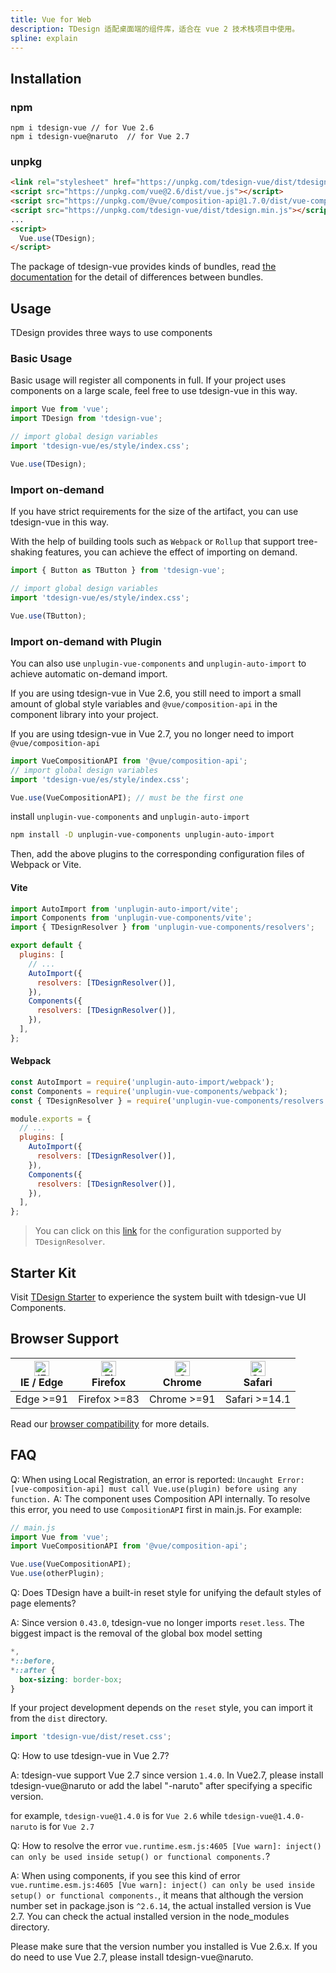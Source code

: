 ```yaml
---
title: Vue for Web
description: TDesign 适配桌面端的组件库，适合在 vue 2 技术栈项目中使用。
spline: explain
---
```


## Installation

### npm

```shell
npm i tdesign-vue // for Vue 2.6
npm i tdesign-vue@naruto  // for Vue 2.7
```

### unpkg

```html
<link rel="stylesheet" href="https://unpkg.com/tdesign-vue/dist/tdesign.min.css" />
<script src="https://unpkg.com/vue@2.6/dist/vue.js"></script>
<script src="https://unpkg.com/@vue/composition-api@1.7.0/dist/vue-composition-api.prod.js"></script>
<script src="https://unpkg.com/tdesign-vue/dist/tdesign.min.js"></script>
...
<script>
  Vue.use(TDesign);
</script>
```

The package of tdesign-vue provides kinds of bundles, read [the documentation](https://github.com/Tencent/tdesign/blob/main/docs/develop-install.md) for the detail of differences between bundles.

## Usage

TDesign provides three ways to use components

### Basic Usage

Basic usage will register all components in full. If your project uses components on a large scale, feel free to use tdesign-vue in this way.

```js
import Vue from 'vue';
import TDesign from 'tdesign-vue';

// import global design variables
import 'tdesign-vue/es/style/index.css';

Vue.use(TDesign);
```

### Import on-demand

If you have strict requirements for the size of the artifact, you can use tdesign-vue in this way.

With the help of building tools such as `Webpack` or `Rollup` that support tree-shaking features, you can achieve the effect of importing on demand.

```js
import { Button as TButton } from 'tdesign-vue';

// import global design variables
import 'tdesign-vue/es/style/index.css';

Vue.use(TButton);
```

### Import on-demand with Plugin

You can also use `unplugin-vue-components` and `unplugin-auto-import` to achieve automatic on-demand import.

If you are using tdesign-vue in Vue 2.6, you still need to import a small amount of global style variables and `@vue/composition-api` in the component library into your project.

If you are using tdesign-vue in Vue 2.7, you no longer need to import `@vue/composition-api`

```js
import VueCompositionAPI from '@vue/composition-api';
// import global design variables
import 'tdesign-vue/es/style/index.css';

Vue.use(VueCompositionAPI); // must be the first one
```

install `unplugin-vue-components` and `unplugin-auto-import`

```bash
npm install -D unplugin-vue-components unplugin-auto-import
```

Then, add the above plugins to the corresponding configuration files of Webpack or Vite.

#### Vite

```js
import AutoImport from 'unplugin-auto-import/vite';
import Components from 'unplugin-vue-components/vite';
import { TDesignResolver } from 'unplugin-vue-components/resolvers';

export default {
  plugins: [
    // ...
    AutoImport({
      resolvers: [TDesignResolver()],
    }),
    Components({
      resolvers: [TDesignResolver()],
    }),
  ],
};
```

#### Webpack

```js
const AutoImport = require('unplugin-auto-import/webpack');
const Components = require('unplugin-vue-components/webpack');
const { TDesignResolver } = require('unplugin-vue-components/resolvers');

module.exports = {
  // ...
  plugins: [
    AutoImport({
      resolvers: [TDesignResolver()],
    }),
    Components({
      resolvers: [TDesignResolver()],
    }),
  ],
};
```

> You can click on this [link](https://github.com/antfu/unplugin-vue-components/blob/main/src/core/resolvers/tdesign.ts#L4) for the configuration supported by `TDesignResolver`.

## Starter Kit

Visit [TDesign Starter](https://tdesign.tencent.com/starter/vue/) to experience the system built with tdesign-vue UI Components.

## Browser Support

| [<img src="https://raw.githubusercontent.com/alrra/browser-logos/master/src/edge/edge_48x48.png" alt="IE / Edge" width="24px" height="24px" />](http://godban.github.io/browsers-support-badges/)<br/> IE / Edge | [<img src="https://raw.githubusercontent.com/alrra/browser-logos/master/src/firefox/firefox_48x48.png" alt="Firefox" width="24px" height="24px" />](http://godban.github.io/browsers-support-badges/)<br/>Firefox | [<img src="https://raw.githubusercontent.com/alrra/browser-logos/master/src/chrome/chrome_48x48.png" alt="Chrome" width="24px" height="24px" />](http://godban.github.io/browsers-support-badges/)<br/>Chrome | [<img src="https://raw.githubusercontent.com/alrra/browser-logos/master/src/safari/safari_48x48.png" alt="Safari" width="24px" height="24px" />](http://godban.github.io/browsers-support-badges/)<br/>Safari |
| ---------------------------------------------------------------------------------------------------------------------------------------------------------------------------------------------------------------- | ----------------------------------------------------------------------------------------------------------------------------------------------------------------------------------------------------------------- | ------------------------------------------------------------------------------------------------------------------------------------------------------------------------------------------------------------- | ------------------------------------------------------------------------------------------------------------------------------------------------------------------------------------------------------------- |
| Edge >=91                                                                                                                                                                                                        | Firefox >=83                                                                                                                                                                                                      | Chrome >=91                                                                                                                                                                                                   | Safari >=14.1                                                                                                                                                                                                 |

Read our [browser compatibility](https://github.com/Tencent/tdesign/wiki/Browser-Compatibility) for more details.

## FAQ

Q: When using Local Registration, an error is reported: `Uncaught Error: [vue-composition-api] must call Vue.use(plugin) before using any function.`
A: The component uses Composition API internally. To resolve this error, you need to use `CompositionAPI` first in main.js. For example:

```js
// main.js
import Vue from 'vue';
import VueCompositionAPI from '@vue/composition-api';

Vue.use(VueCompositionAPI);
Vue.use(otherPlugin);
```

Q: Does TDesign have a built-in reset style for unifying the default styles of page elements?

A: Since version `0.43.0`, tdesign-vue no longer imports `reset.less`. The biggest impact is the removal of the global box model setting

```css
*,
*::before,
*::after {
  box-sizing: border-box;
}
```

If your project development depends on the `reset` style, you can import it from the `dist` directory.

```js
import 'tdesign-vue/dist/reset.css';
```

Q: How to use tdesign-vue in Vue 2.7?

A: tdesign-vue support Vue 2.7 since version `1.4.0`. In Vue2.7, please install tdesign-vue@naruto or add the label "-naruto" after specifying a specific version.

for example, `tdesign-vue@1.4.0` is for `Vue 2.6` while `tdesign-vue@1.4.0-naruto` is for `Vue 2.7`

Q: How to resolve the error `vue.runtime.esm.js:4605 [Vue warn]: inject() can only be used inside setup() or functional components.`?

A: When using components, if you see this kind of error `vue.runtime.esm.js:4605 [Vue warn]: inject() can only be used inside setup() or functional components.`, it means that although the version number set in package.json is `^2.6.14`, the actual installed version is Vue 2.7. You can check the actual installed version in the node_modules directory.

Please make sure that the version number you installed is Vue 2.6.x. If you do need to use Vue 2.7, please install tdesign-vue@naruto.
